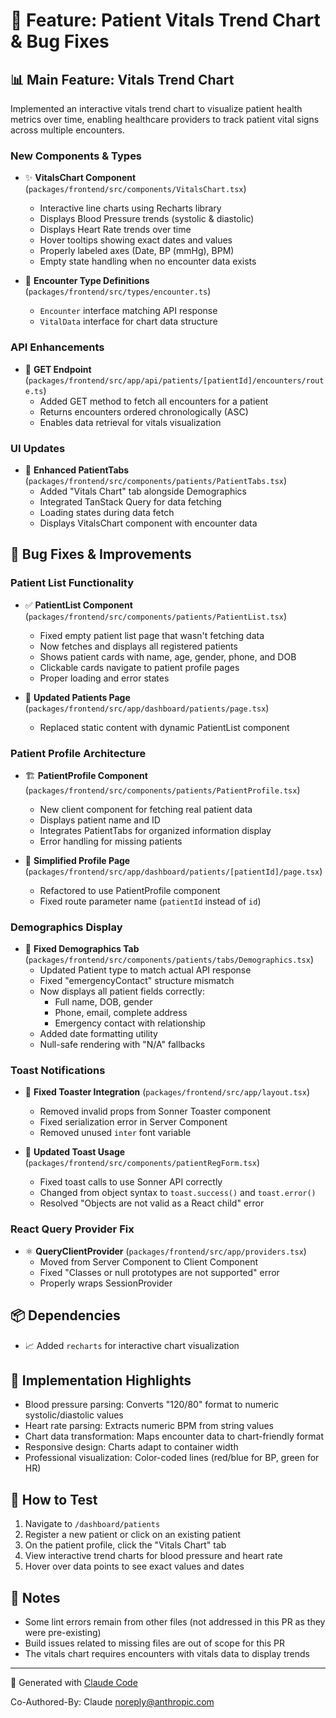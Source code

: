 # 🎯 Feature: Patient Vitals Trend Chart & Bug Fixes

## 📊 Main Feature: Vitals Trend Chart

Implemented an interactive vitals trend chart to visualize patient health metrics over time, enabling healthcare providers to track patient vital signs across multiple encounters.

### **New Components & Types**
- ✨ **VitalsChart Component** (`packages/frontend/src/components/VitalsChart.tsx`)
  - Interactive line charts using Recharts library
  - Displays Blood Pressure trends (systolic & diastolic)
  - Displays Heart Rate trends over time
  - Hover tooltips showing exact dates and values
  - Properly labeled axes (Date, BP (mmHg), BPM)
  - Empty state handling when no encounter data exists

- 📝 **Encounter Type Definitions** (`packages/frontend/src/types/encounter.ts`)
  - `Encounter` interface matching API response
  - `VitalData` interface for chart data structure

### **API Enhancements**
- 🔌 **GET Endpoint** (`packages/frontend/src/app/api/patients/[patientId]/encounters/route.ts`)
  - Added GET method to fetch all encounters for a patient
  - Returns encounters ordered chronologically (ASC)
  - Enables data retrieval for vitals visualization

### **UI Updates**
- 📑 **Enhanced PatientTabs** (`packages/frontend/src/components/patients/PatientTabs.tsx`)
  - Added "Vitals Chart" tab alongside Demographics
  - Integrated TanStack Query for data fetching
  - Loading states during data fetch
  - Displays VitalsChart component with encounter data

## 🐛 Bug Fixes & Improvements

### **Patient List Functionality**
- ✅ **PatientList Component** (`packages/frontend/src/components/patients/PatientList.tsx`)
  - Fixed empty patient list page that wasn't fetching data
  - Now fetches and displays all registered patients
  - Shows patient cards with name, age, gender, phone, and DOB
  - Clickable cards navigate to patient profile pages
  - Proper loading and error states

- 🔄 **Updated Patients Page** (`packages/frontend/src/app/dashboard/patients/page.tsx`)
  - Replaced static content with dynamic PatientList component

### **Patient Profile Architecture**
- 🏗️ **PatientProfile Component** (`packages/frontend/src/components/patients/PatientProfile.tsx`)
  - New client component for fetching real patient data
  - Displays patient name and ID
  - Integrates PatientTabs for organized information display
  - Error handling for missing patients

- 📄 **Simplified Profile Page** (`packages/frontend/src/app/dashboard/patients/[patientId]/page.tsx`)
  - Refactored to use PatientProfile component
  - Fixed route parameter name (`patientId` instead of `id`)

### **Demographics Display**
- 🔧 **Fixed Demographics Tab** (`packages/frontend/src/components/patients/tabs/Demographics.tsx`)
  - Updated Patient type to match actual API response
  - Fixed "emergencyContact" structure mismatch
  - Now displays all patient fields correctly:
    - Full name, DOB, gender
    - Phone, email, complete address
    - Emergency contact with relationship
  - Added date formatting utility
  - Null-safe rendering with "N/A" fallbacks

### **Toast Notifications**
- 🎨 **Fixed Toaster Integration** (`packages/frontend/src/app/layout.tsx`)
  - Removed invalid props from Sonner Toaster component
  - Fixed serialization error in Server Component
  - Removed unused `inter` font variable

- 🔔 **Updated Toast Usage** (`packages/frontend/src/components/patientRegForm.tsx`)
  - Fixed toast calls to use Sonner API correctly
  - Changed from object syntax to `toast.success()` and `toast.error()`
  - Resolved "Objects are not valid as a React child" error

### **React Query Provider Fix**
- ⚛️ **QueryClientProvider** (`packages/frontend/src/app/providers.tsx`)
  - Moved from Server Component to Client Component
  - Fixed "Classes or null prototypes are not supported" error
  - Properly wraps SessionProvider

## 📦 Dependencies
- 📈 Added `recharts` for interactive chart visualization

## 🎯 Implementation Highlights
- Blood pressure parsing: Converts "120/80" format to numeric systolic/diastolic values
- Heart rate parsing: Extracts numeric BPM from string values
- Chart data transformation: Maps encounter data to chart-friendly format
- Responsive design: Charts adapt to container width
- Professional visualization: Color-coded lines (red/blue for BP, green for HR)

## 🚀 How to Test
1. Navigate to `/dashboard/patients`
2. Register a new patient or click on an existing patient
3. On the patient profile, click the "Vitals Chart" tab
4. View interactive trend charts for blood pressure and heart rate
5. Hover over data points to see exact values and dates

## 📝 Notes
- Some lint errors remain from other files (not addressed in this PR as they were pre-existing)
- Build issues related to missing files are out of scope for this PR
- The vitals chart requires encounters with vitals data to display trends

---

🤖 Generated with [Claude Code](https://claude.com/claude-code)

Co-Authored-By: Claude <noreply@anthropic.com>
